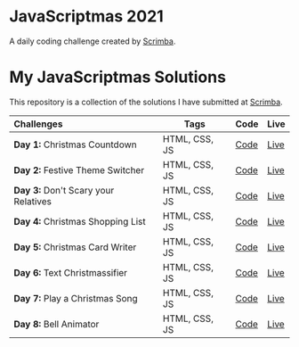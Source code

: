 # JavaScriptmas 2021
A daily coding challenge created by [Scrimba](https://scrimba.com/learn/javascriptmas2021/).

# My JavaScriptmas Solutions

This repository is a collection of the solutions I have submitted at [Scrimba](https://scrimba.com/learn/javascriptmas2021/).


| Challenges  |  Tags | Code | Live |
|:-------------|---|---|---|
| **Day 1:** Christmas Countdown | HTML, CSS, JS | [Code](https://github.com/aramatsolrac/JavaScriptmas/tree/main/day_1)|[Live](https://aramatsolrac.github.io/JavaScriptmas/day_1/) |
| **Day 2:** Festive Theme Switcher | HTML, CSS, JS | [Code](https://github.com/aramatsolrac/JavaScriptmas/tree/main/day_2)|[Live](https://aramatsolrac.github.io/JavaScriptmas/day_2/) |
| **Day 3:** Don't Scary your Relatives | HTML, CSS, JS | [Code](https://github.com/aramatsolrac/JavaScriptmas/tree/main/day_3)|[Live](https://aramatsolrac.github.io/JavaScriptmas/day_3/) |
| **Day 4:** Christmas Shopping List | HTML, CSS, JS | [Code](https://github.com/aramatsolrac/JavaScriptmas/tree/main/day_4)|[Live](https://aramatsolrac.github.io/JavaScriptmas/day_4/) |
| **Day 5:** Christmas Card Writer | HTML, CSS, JS | [Code](https://github.com/aramatsolrac/JavaScriptmas/tree/main/day_5)|[Live](https://aramatsolrac.github.io/JavaScriptmas/day_5/) |
| **Day 6:** Text Christmassifier | HTML, CSS, JS | [Code](https://github.com/aramatsolrac/JavaScriptmas/tree/main/day_6)|[Live](https://aramatsolrac.github.io/JavaScriptmas/day_6/) |
| **Day 7:** Play a Christmas Song | HTML, CSS, JS | [Code](https://github.com/aramatsolrac/JavaScriptmas/tree/main/day_7)|[Live](https://aramatsolrac.github.io/JavaScriptmas/day_7/) |
| **Day 8:** Bell Animator | HTML, CSS, JS | [Code](https://github.com/aramatsolrac/JavaScriptmas/tree/main/day_8)|[Live](https://aramatsolrac.github.io/JavaScriptmas/day_8/) |




